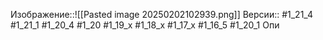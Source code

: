 Изображение::![[Pasted image 20250202102939.png]]
Версии:: #1_21_4 #1_21_1 #1_20_4 #1_20 #1_19_x #1_18_x #1_17_x #1_16_5 #1_20_1
Опи
